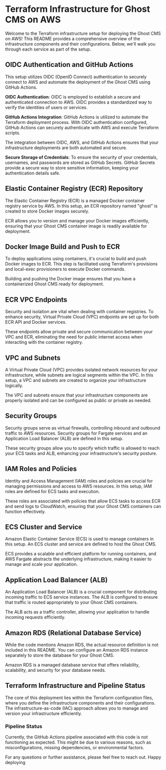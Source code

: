 # Terraform Infrastructure for Ghost CMS on AWS

Welcome to the Terraform infrastructure setup for deploying the Ghost CMS on AWS! This README provides a comprehensive overview of the infrastructure components and their configurations. Below, we'll walk you through each service as part of the setup.

## OIDC Authentication and GitHub Actions

This setup utilizes OIDC (OpenID Connect) authentication to securely connect to AWS and automate the deployment of the Ghost CMS using GitHub Actions.

**OIDC Authentication**: OIDC is employed to establish a secure and authenticated connection to AWS. OIDC provides a standardized way to verify the identities of users or services.

**GitHub Actions Integration**: GitHub Actions is utilized to automate the Terraform deployment process. With OIDC authentication configured, GitHub Actions can securely authenticate with AWS and execute Terraform scripts.

The integration between OIDC, AWS, and GitHub Actions ensures that your infrastructure deployments are both automated and secure.

**Secure Storage of Credentials**: To ensure the security of your credentials, usernames, and passwords are stored as GitHub Secrets. GitHub Secrets provide a secure way to store sensitive information, keeping your authentication details safe.

## Elastic Container Registry (ECR) Repository

The Elastic Container Registry (ECR) is a managed Docker container registry service by AWS. In this setup, an ECR repository named "ghost" is created to store Docker images securely.

ECR allows you to version and manage your Docker images efficiently, ensuring that your Ghost CMS container image is readily available for deployment.

## Docker Image Build and Push to ECR

To deploy applications using containers, it's crucial to build and push Docker images to ECR. This step is facilitated using Terraform's provisions and local-exec provisioners to execute Docker commands.

Building and pushing the Docker image ensures that you have a containerized Ghost CMS ready for deployment.

## ECR VPC Endpoints

Security and isolation are vital when dealing with container registries. To enhance security, Virtual Private Cloud (VPC) endpoints are set up for both ECR API and Docker services.

These endpoints allow private and secure communication between your VPC and ECR, eliminating the need for public internet access when interacting with the container registry.

## VPC and Subnets

A Virtual Private Cloud (VPC) provides isolated network resources for your infrastructure, while subnets are logical segments within the VPC. In this setup, a VPC and subnets are created to organize your infrastructure logically.

The VPC and subnets ensure that your infrastructure components are properly isolated and can be configured as public or private as needed.

## Security Groups

Security groups serve as virtual firewalls, controlling inbound and outbound traffic to AWS resources. Security groups for Fargate services and an Application Load Balancer (ALB) are defined in this setup.

These security groups allow you to specify which traffic is allowed to reach your ECS tasks and ALB, enhancing your infrastructure's security posture.

## IAM Roles and Policies

Identity and Access Management (IAM) roles and policies are crucial for managing permissions and access to AWS resources. In this setup, IAM roles are defined for ECS tasks and execution.

These roles are associated with policies that allow ECS tasks to access ECR and send logs to CloudWatch, ensuring that your Ghost CMS containers can function effectively.

## ECS Cluster and Service

Amazon Elastic Container Service (ECS) is used to manage containers in this setup. An ECS cluster and service are defined to host the Ghost CMS.

ECS provides a scalable and efficient platform for running containers, and AWS Fargate abstracts the underlying infrastructure, making it easier to manage and scale your application.

## Application Load Balancer (ALB)

An Application Load Balancer (ALB) is a crucial component for distributing incoming traffic to ECS service instances. The ALB is configured to ensure that traffic is routed appropriately to your Ghost CMS containers.

The ALB acts as a traffic controller, allowing your application to handle incoming requests efficiently.

## Amazon RDS (Relational Database Service)

While the code mentions Amazon RDS, the actual resource definition is not included in this README. You can configure an Amazon RDS instance separately to store the database for your Ghost CMS.

Amazon RDS is a managed database service that offers reliability, scalability, and security for your database needs.

## Terraform Infrastructure and Pipeline Status

The core of this deployment lies within the Terraform configuration files, where you define the infrastructure components and their configurations. The infrastructure-as-code (IAC) approach allows you to manage and version your infrastructure efficiently.

### Pipeline Status

Currently, the GitHub Actions pipeline associated with this code is not functioning as expected. This might be due to various reasons, such as misconfigurations, missing dependencies, or environmental factors.

For any questions or further assistance, please feel free to reach out. Happy deploying





